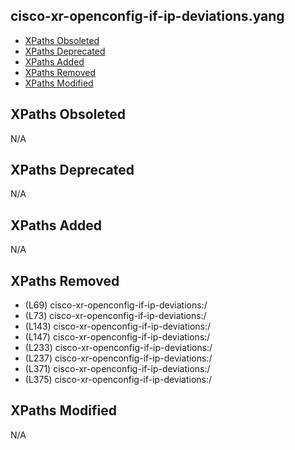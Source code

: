 ## cisco-xr-openconfig-if-ip-deviations.yang

- [XPaths Obsoleted](#xpaths-obsoleted)
- [XPaths Deprecated](#xpaths-deprecated)
- [XPaths Added](#xpaths-added)
- [XPaths Removed](#xpaths-removed)
- [XPaths Modified](#xpaths-modified)

## XPaths Obsoleted

N/A

## XPaths Deprecated

N/A

## XPaths Added

N/A

## XPaths Removed

- (L69)	cisco-xr-openconfig-if-ip-deviations:/
- (L73)	cisco-xr-openconfig-if-ip-deviations:/
- (L143)	cisco-xr-openconfig-if-ip-deviations:/
- (L147)	cisco-xr-openconfig-if-ip-deviations:/
- (L233)	cisco-xr-openconfig-if-ip-deviations:/
- (L237)	cisco-xr-openconfig-if-ip-deviations:/
- (L371)	cisco-xr-openconfig-if-ip-deviations:/
- (L375)	cisco-xr-openconfig-if-ip-deviations:/

## XPaths Modified

N/A

